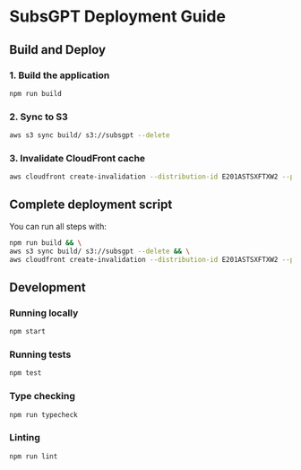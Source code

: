 # SubsGPT Deployment Guide

## Build and Deploy

### 1. Build the application
```bash
npm run build
```

### 2. Sync to S3
```bash
aws s3 sync build/ s3://subsgpt --delete
```

### 3. Invalidate CloudFront cache
```bash
aws cloudfront create-invalidation --distribution-id E201ASTSXFTXW2 --paths "/*"
```

## Complete deployment script
You can run all steps with:
```bash
npm run build && \
aws s3 sync build/ s3://subsgpt --delete && \
aws cloudfront create-invalidation --distribution-id E201ASTSXFTXW2 --paths "/*"
```

## Development

### Running locally
```bash
npm start
```

### Running tests
```bash
npm test
```

### Type checking
```bash
npm run typecheck
```

### Linting
```bash
npm run lint
```